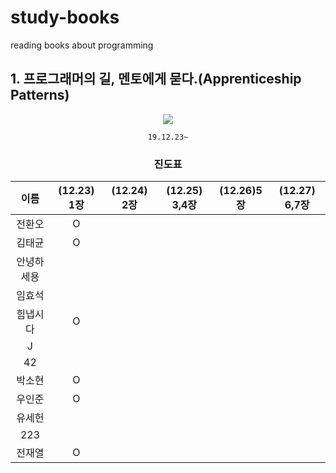 # study-books
reading books about programming  
  
  
  
  
## 1. 프로그래머의 길, 멘토에게 묻다.(Apprenticeship Patterns)
<div align="center">

![](http://image.kyobobook.co.kr/images/book/xlarge/807/x9788991268807.jpg)  

`19.12.23~`
  
   
### 진도표
| 이름    | (12.23) 1장 | (12.24) 2장 | (12.25) 3,4장 | (12.26)5장 | (12.27) 6,7장 |
| :-----: | :----------: | :----------: | :------------: | :---------: | :------------: |
| 전환오   |O|||||
| 김태균   |O|||||
| 안녕하세용 ||||||
| 임효석   ||||||
| 힘냅시다  |O|||||
| J     ||||||
| 42    ||||||
| 박소현   |O|||||
| 우인준   |O|||||
| 유세헌   ||||||
| 223   ||||||
| 전재열 |O|||||

</div>
